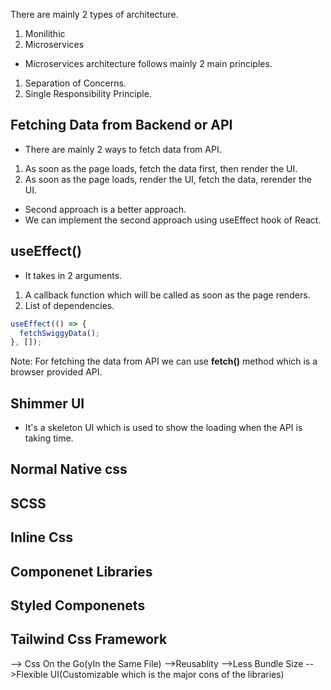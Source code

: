 
There are mainly 2 types of architecture.

1. Monilithic
2. Microservices

- Microservices architecture follows mainly 2 main principles.

1. Separation of Concerns.
2. Single Responsibility Principle.

## Fetching Data from Backend or API

- There are mainly 2 ways to fetch data from API.

1. As soon as the page loads, fetch the data first, then render the UI.
2. As soon as the page loads, render the UI, fetch the data, rerender the UI.

- Second approach is a better approach.
- We can implement the second approach using useEffect hook of React.

## useEffect()

- It takes in 2 arguments.

1. A callback function which will be called as soon as the page renders.
2. List of dependencies.

```javascript
useEffect(() => {
  fetchSwiggyData();
}, []);
```

Note: For fetching the data from API we can use <b>fetch()</b> method which is a browser provided API.

## Shimmer UI

- It's a skeleton UI which is used to show the loading when the API is taking time.




## Normal Native css
## SCSS
## Inline Css
## Componenet Libraries
## Styled Componenets
## Tailwind Css Framework
  --> Css On the Go(yIn the Same File)
  -->Reusablity
  -->Less Bundle Size
  -->Flexible UI(Customizable which is the major cons of the libraries)
  
